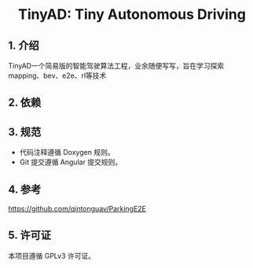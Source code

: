 <div align="center">
<h1>TinyAD: Tiny Autonomous Driving</h1>
</div>

## 1. 介绍

TinyAD一个简易版的智能驾驶算法工程，业余随便写写，旨在学习探索mapping、bev、e2e、rl等技术

## 2. 依赖



## 3. 规范

- 代码注释遵循 Doxygen 规则。
- Git 提交遵循 Angular 提交规则。
  
## 4. 参考
https://github.com/qintonguav/ParkingE2E

## 5. 许可证

本项目遵循 GPLv3 许可证。

